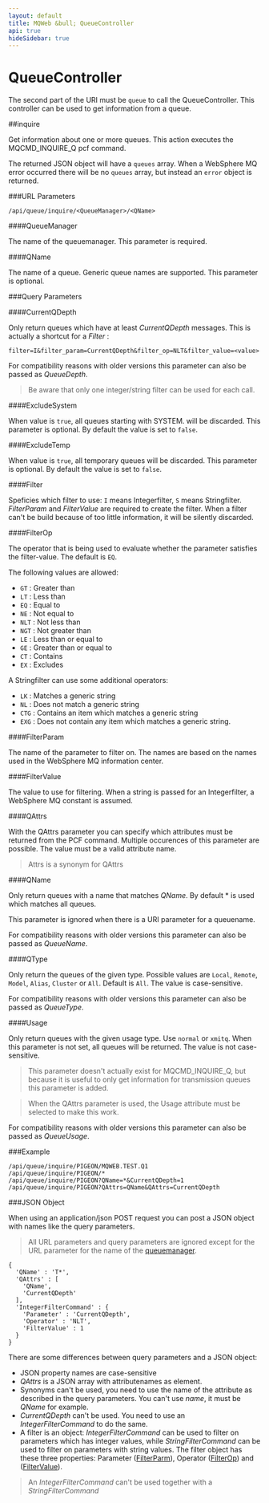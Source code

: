 ```yaml
---
layout: default
title: MQWeb &bull; QueueController
api: true
hideSidebar: true
---
```

QueueController
===============

The second part of the URI must be `queue` to call the QueueController.
This controller can be used to get information from a queue.

##inquire

Get information about one or more queues. This action executes the MQCMD_INQUIRE_Q pcf command.

The returned JSON object will have a `queues` array. When a WebSphere MQ error occurred 
there will be no `queues` array, but instead an `error` object is returned.

###URL Parameters

`/api/queue/inquire/<QueueManager>/<QName>`

<a name="urlQueueManager"></a>
####QueueManager

The name of the queuemanager. This parameter is required.

####QName

The name of a queue. Generic queue names are supported.
This parameter is optional.

###Query Parameters

####CurrentQDepth

Only return queues which have at least *CurrentQDepth* messages. This is
actually a shortcut for a *Filter* : 

    filter=I&filter_param=CurrentQDepth&filter_op=NLT&filter_value=<value>

For compatibility reasons with older versions this parameter can also
be passed as *QueueDepth*.

> Be aware that only one integer/string filter can be used for each call.

####ExcludeSystem

When value is `true`, all queues starting with SYSTEM. will be discarded.
This parameter is optional. By default the value is set to `false`.

####ExcludeTemp

When value is `true`, all temporary queues will be discarded.
This parameter is optional. By default the value is set to `false`.

<a name="queryFilter"></a>
####Filter

Speficies which filter to use: `I` means Integerfilter, `S` means Stringfilter.
*FilterParam* and *FilterValue* are required to create the filter. When a filter can't be build
because of too little information, it will be silently discarded.

<a name="queryFilterOp"></a>
####FilterOp

The operator that is being used to evaluate whether the parameter satisfies the filter-value.
The default is `EQ`.

The following values are allowed:

+ `GT` : Greater than
+ `LT` : Less than
+ `EQ` : Equal to
+ `NE` : Not equal to
+ `NLT` : Not less than
+ `NGT` : Not greater than
+ `LE` : Less than or equal to
+ `GE` : Greater than or equal to
+ `CT` : Contains
+ `EX` : Excludes

A Stringfilter can use some additional operators:

+ `LK` : Matches a generic string
+ `NL` : Does not match a generic string
+ `CTG` : Contains an item which matches a generic string
+ `EXG` : Does not contain any item which matches a generic string.

<a name="queryFilterParam"></a>
####FilterParam

The name of the parameter to filter on. The names are based on the names used in the WebSphere MQ information center.

<a name="queryFilterValue"></a>
####FilterValue

The value to use for filtering. When a string is passed for an Integerfilter, a WebSphere MQ constant is assumed.

####QAttrs

With the QAttrs parameter you can specify which attributes must be
returned from the PCF command. Multiple occurences of this parameter
are possible. The value must be a valid attribute name.

> Attrs is a synonym for QAttrs

####QName

Only return queues with a name that matches *QName*. By 
default * is used which matches all queues.

This parameter is ignored when there is a URI parameter for a queuename.

For compatibility reasons with older versions this parameter can also
be passed as *QueueName*.

####QType
  
Only return the queues of the given type. Possible values are `Local`,
`Remote`, `Model`, `Alias`, `Cluster` or `All`. Default is `All`. The
value is case-sensitive.

For compatibility reasons with older versions this parameter can also
be passed as *QueueType*.

####Usage

Only return queues with the given usage type. Use `normal` or `xmitq`. When
this parameter is not set, all queues will be returned. The value is not
case-sensitive.

> This parameter doesn't actually exist for MQCMD_INQUIRE_Q, but because it
> is useful to only get information for transmission queues this
> parameter is added.

> When the QAttrs parameter is used, the Usage attribute must be selected to
> make this work.

For compatibility reasons with older versions this parameter can also
be passed as *QueueUsage*.

###Example

`/api/queue/inquire/PIGEON/MQWEB.TEST.Q1`  
`/api/queue/inquire/PIGEON/*`  
`/api/queue/inquire/PIGEON?QName=*&CurrentQDepth=1`  
`/api/queue/inquire/PIGEON?QAttrs=QName&QAttrs=CurrentQDepth`

###JSON Object

When using an application/json POST request you can post a JSON object with names like the
query parameters.

> All URL parameters and query parameters are ignored except for the URL parameter for
> the name of the [queuemanager](#urlQueueManager).

    {
      'QName' : 'T*',
      'QAttrs' : [
        'QName',
        'CurrentQDepth'
      ],
      'IntegerFilterCommand' : {
        'Parameter' : 'CurrentQDepth',
        'Operator' : 'NLT',
        'FilterValue' : 1
      }
    }

There are some differences between query parameters and a JSON object:

+ JSON property names are case-sensitive
+ *QAttrs* is a JSON array with attributenames as element.
+ Synonyms can't be used, you need to use the name of the attribute
  as described in the query parameters. You can't use *name*, it must be *QName* for example.
+ *CurrentQDepth* can't be used. You need to use an *IntegerFilterCommand* to do the same.
+ A filter is an object: *IntegerFilterCommand* can be used to filter on parameters which has
  integer values, while *StringFilterCommand* can be used to filter on parameters with string values.
  The filter object has these three properties: Parameter ([FilterParm](#queryFilterParm)), 
  Operator ([FilterOp](#queryFilterOp)) and ([FilterValue](#queryFilterValue])).

> An *IntegerFilterCommand* can't be used together with a *StringFilterCommand*
